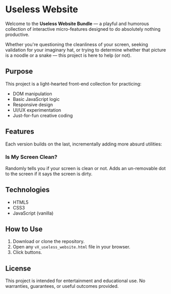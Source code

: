 #  Useless Website 

Welcome to the **Useless Website Bundle** — a playful and humorous collection of interactive micro-features designed to do absolutely nothing productive.

Whether you're questioning the cleanliness of your screen, seeking validation for your imaginary hat, or trying to determine whether that picture is a noodle or a snake — this project is here to help (or not).

##  Purpose

This project is a light-hearted front-end collection for practicing:
- DOM manipulation
- Basic JavaScript logic
- Responsive design
- UI/UX experimentation
- Just-for-fun creative coding

##  Features

Each version builds on the last, incrementally adding more absurd utilities:

### **Is My Screen Clean?** 
Randomly tells you if your screen is clean or not. Adds an un-removable dot to the screen if it says the screen is dirty. 

## Technologies

- HTML5
- CSS3
- JavaScript (vanilla)


## How to Use

1. Download or clone the repository.
2. Open any `vX_useless_website.html` file in your browser.
3. Click buttons.

## License

This project is intended for entertainment and educational use. No warranties, guarantees, or useful outcomes provided.

